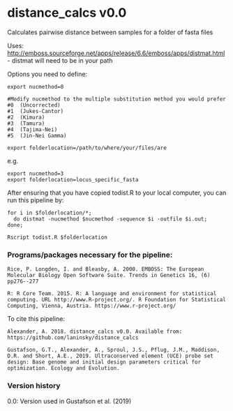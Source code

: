 # distance_calcs v0.0
Calculates pairwise distance between samples for a folder of fasta files

Uses: http://emboss.sourceforge.net/apps/release/6.6/emboss/apps/distmat.html - distmat will need to be in your path

Options you need to define:
```
export nucmethod=0

#Modify nucmethod to the multiple substitution method you would prefer
#0	(Uncorrected)
#1	(Jukes-Cantor)
#2	(Kimura)
#3	(Tamura)
#4	(Tajima-Nei)
#5	(Jin-Nei Gamma)

export folderlocation=/path/to/where/your/files/are
```
e.g.
```
export nucmethod=3
export folderlocation=locus_specific_fasta
```

After ensuring that you have copied todist.R to your local computer, you can run this pipeline by:
```
for i in $folderlocation/*;
  do distmat -nucmethod $nucmethod -sequence $i -outfile $i.out;
done;

Rscript todist.R $folderlocation
```
### Programs/packages necessary for the pipeline:
```
Rice, P. Longden, I. and Bleasby, A. 2000. EMBOSS: The European Molecular Biology Open Software Suite. Trends in Genetics 16, (6) pp276--277

R: R Core Team. 2015. R: A language and environment for statistical computing. URL http://www.R-project.org/. R Foundation for Statistical Computing, Vienna, Austria. https://www.r-project.org/
```
To cite this pipeline:
```
Alexander, A. 2018. distance_calcs v0.0. Available from: https://github.com/laninsky/distance_calcs

Gustafson, G.T., Alexander, A., Sproul, J.S., Pflug, J.M., Maddison, D.R. and Short, A.E., 2019. Ultraconserved element (UCE) probe set design: Base genome and initial design parameters critical for optimization. Ecology and Evolution.
```

### Version history
0.0: Version used in Gustafson et al. (2019)

